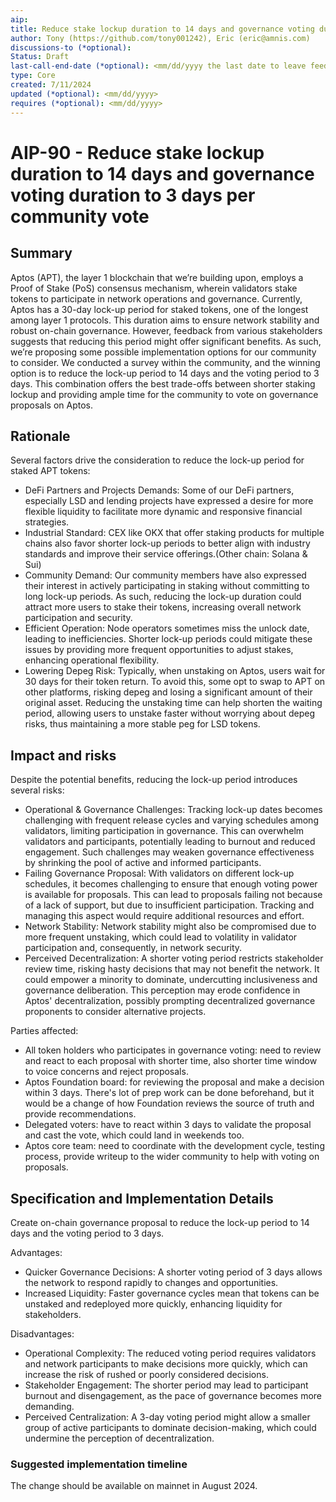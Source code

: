 ```yaml
---
aip: 
title: Reduce stake lockup duration to 14 days and governance voting duration to 3 days per community vote
author: Tony (https://github.com/tony001242), Eric (eric@amnis.com)
discussions-to (*optional): 
Status: Draft
last-call-end-date (*optional): <mm/dd/yyyy the last date to leave feedbacks and reviews>
type: Core
created: 7/11/2024
updated (*optional): <mm/dd/yyyy>
requires (*optional): <mm/dd/yyyy>
---
```


# AIP-90 - Reduce stake lockup duration to 14 days and governance voting duration to 3 days per community vote

## Summary

Aptos (APT), the layer 1 blockchain that we’re building upon, employs a Proof of Stake (PoS) consensus mechanism, wherein validators stake tokens to participate in network operations and governance.
Currently, Aptos has a 30-day lock-up period for staked tokens, one of the longest among layer 1 protocols. This duration aims to ensure network stability and robust on-chain governance. However, feedback from various stakeholders suggests that reducing this period might offer significant benefits.
As such, we’re proposing some possible implementation options for our community to consider. We conducted a survey within the community, and the winning option is to reduce the lock-up period to 14 days and the voting period to 3 days. This combination offers the best trade-offs between shorter staking lockup and providing ample time for the community to vote on governance proposals on Aptos.

## Rationale

Several factors drive the consideration to reduce the lock-up period for staked APT tokens:

- DeFi Partners and Projects Demands: Some of our DeFi partners, especially LSD and lending projects have expressed a desire for more flexible liquidity to facilitate more dynamic and responsive financial strategies.
- Industrial Standard: CEX like OKX that offer staking products for multiple chains also favor shorter lock-up periods to better align with industry standards and improve their service offerings.(Other chain: Solana & Sui)
- Community Demand: Our community members have also expressed their interest in actively participating in staking without committing to long lock-up periods. As such, reducing the lock-up duration could attract more users to stake their tokens, increasing overall network participation and security.
- Efficient Operation: Node operators sometimes miss the unlock date, leading to inefficiencies. Shorter lock-up periods could mitigate these issues by providing more frequent opportunities to adjust stakes, enhancing operational flexibility.
- Lowering Depeg Risk: Typically, when unstaking on Aptos, users wait for 30 days for their token return. To avoid this, some opt to swap to APT on other platforms, risking depeg and losing a significant amount of their original asset. Reducing the unstaking time can help shorten the waiting period, allowing users to unstake faster without worrying about depeg risks, thus maintaining a more stable peg for LSD tokens.

## Impact and risks

Despite the potential benefits, reducing the lock-up period introduces several risks:

- Operational & Governance Challenges: Tracking lock-up dates becomes challenging with frequent release cycles and varying schedules among validators, limiting participation in governance. This can overwhelm validators and participants, potentially leading to burnout and reduced engagement. Such challenges may weaken governance effectiveness by shrinking the pool of active and informed participants.
- Failing Governance Proposal: With validators on different lock-up schedules, it becomes challenging to ensure that enough voting power is available for proposals. This can lead to proposals failing not because of a lack of support, but due to insufficient participation. Tracking and managing this aspect would require additional resources and effort.
- Network Stability: Network stability might also be compromised due to more frequent unstaking, which could lead to volatility in validator participation and, consequently, in network security.
- Perceived Decentralization: A shorter voting period restricts stakeholder review time, risking hasty decisions that may not benefit the network. It could empower a minority to dominate, undercutting inclusiveness and governance deliberation. This perception may erode confidence in Aptos' decentralization, possibly prompting decentralized governance proponents to consider alternative projects.

Parties affected:
- All token holders who participates in governance voting: need to review and react to each proposal with shorter time, also shorter time window to voice concerns and reject proposals.
- Aptos Foundation board: for reviewing the proposal and make a decision within 3 days. There's lot of prep work can be done beforehand, but it would be a change of how Foundation reviews the source of truth and provide recommendations.
- Delegated voters: have to react within 3 days to validate the proposal and cast the vote, which could land in weekends too.
- Aptos core team: need to coordinate with the development cycle, testing process, provide writeup to the wider community to help with voting on proposals.

## Specification and Implementation Details

Create on-chain governance proposal to reduce the lock-up period to 14 days and the voting period to 3 days.

Advantages:

- Quicker Governance Decisions: A shorter voting period of 3 days allows the network to respond rapidly to changes and opportunities.
- Increased Liquidity: Faster governance cycles mean that tokens can be unstaked and redeployed more quickly, enhancing liquidity for stakeholders.

Disadvantages:

- Operational Complexity: The reduced voting period requires validators and network participants to make decisions more quickly, which can increase the risk of rushed or poorly considered decisions.
- Stakeholder Engagement: The shorter period may lead to participant burnout and disengagement, as the pace of governance becomes more demanding.
- Perceived Centralization: A 3-day voting period might allow a smaller group of active participants to dominate decision-making, which could undermine the perception of decentralization.

### Suggested implementation timeline

The change should be available on mainnet in August 2024.


